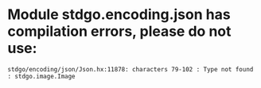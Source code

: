 # Module stdgo.encoding.json has compilation errors, please do not use:
```
stdgo/encoding/json/Json.hx:11878: characters 79-102 : Type not found : stdgo.image.Image

```

